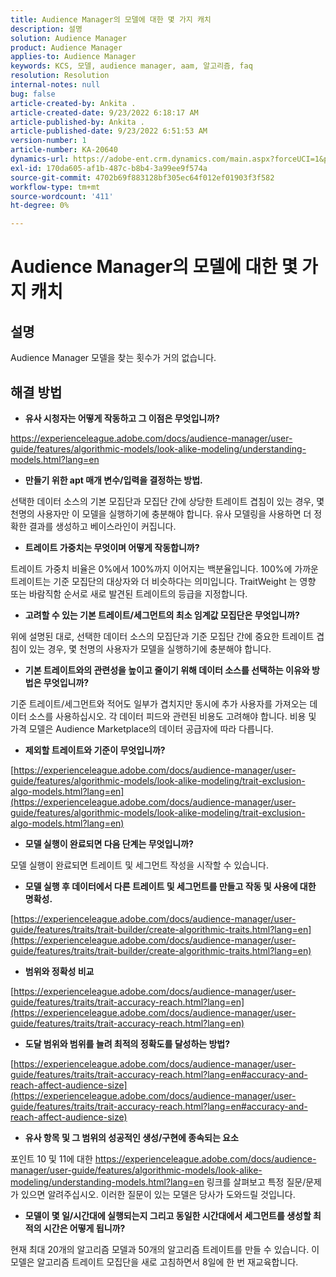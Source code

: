 ```yaml
---
title: Audience Manager의 모델에 대한 몇 가지 캐치
description: 설명
solution: Audience Manager
product: Audience Manager
applies-to: Audience Manager
keywords: KCS, 모델, audience manager, aam, 알고리즘, faq
resolution: Resolution
internal-notes: null
bug: false
article-created-by: Ankita .
article-created-date: 9/23/2022 6:18:17 AM
article-published-by: Ankita .
article-published-date: 9/23/2022 6:51:53 AM
version-number: 1
article-number: KA-20640
dynamics-url: https://adobe-ent.crm.dynamics.com/main.aspx?forceUCI=1&pagetype=entityrecord&etn=knowledgearticle&id=e634477b-073b-ed11-9db1-0022480868ff
exl-id: 170da605-af1b-487c-b8b4-3a99ee9f574a
source-git-commit: 4702b69f883128bf305ec64f012ef01903f3f582
workflow-type: tm+mt
source-wordcount: '411'
ht-degree: 0%

---
```


# Audience Manager의 모델에 대한 몇 가지 캐치

## 설명

Audience Manager 모델을 찾는 횟수가 거의 없습니다.

## 해결 방법


- <b>유사 시청자는 어떻게 작동하고 그 이점은 무엇입니까?</b>


https://experienceleague.adobe.com/docs/audience-manager/user-guide/features/algorithmic-models/look-alike-modeling/understanding-models.html?lang=en

- <b>만들기 위한 apt 매개 변수/입력을 결정하는 방법.</b>


선택한 데이터 소스의 기본 모집단과 모집단 간에 상당한 트레이트 겹침이 있는 경우, 몇 천명의 사용자만 이 모델을 실행하기에 충분해야 합니다. 유사 모델링을 사용하면 더 정확한 결과를 생성하고 베이스라인이 커집니다.

- <b>트레이트 가중치는 무엇이며 어떻게 작동합니까?</b>


트레이트 가중치 비율은 0%에서 100%까지 이어지는 백분율입니다. 100%에 가까운 트레이트는 기준 모집단의 대상자와 더 비슷하다는 의미입니다. TraitWeight 는 영향 또는 바람직함 순서로 새로 발견된 트레이트의 등급을 지정합니다.

- <b>고려할 수 있는 기본 트레이트/세그먼트의 최소 임계값 모집단은 무엇입니까?</b>


위에 설명된 대로, 선택한 데이터 소스의 모집단과 기준 모집단 간에 중요한 트레이트 겹침이 있는 경우, 몇 천명의 사용자가 모델을 실행하기에 충분해야 합니다.

- <b>기본 트레이트와의 관련성을 높이고 줄이기 위해 데이터 소스를 선택하는 이유와 방법은 무엇입니까?</b>


기준 트레이트/세그먼트와 적어도 일부가 겹치지만 동시에 추가 사용자를 가져오는 데이터 소스를 사용하십시오. 각 데이터 피드와 관련된 비용도 고려해야 합니다. 비용 및 가격 모델은 Audience Marketplace의 데이터 공급자에 따라 다릅니다.

- <b>제외할 트레이트와 기준이 무엇입니까?</b>


[https://experienceleague.adobe.com/docs/audience-manager/user-guide/features/algorithmic-models/look-alike-modeling/trait-exclusion-algo-models.html?lang=en](https://experienceleague.adobe.com/docs/audience-manager/user-guide/features/algorithmic-models/look-alike-modeling/trait-exclusion-algo-models.html?lang=en)

- <b>모델 실행이 완료되면 다음 단계는 무엇입니까?</b>


모델 실행이 완료되면 트레이트 및 세그먼트 작성을 시작할 수 있습니다.

- <b>모델 실행 후 데이터에서 다른 트레이트 및 세그먼트를 만들고 작동 및 사용에 대한 명확성.</b>


[https://experienceleague.adobe.com/docs/audience-manager/user-guide/features/traits/trait-builder/create-algorithmic-traits.html?lang=en](https://experienceleague.adobe.com/docs/audience-manager/user-guide/features/traits/trait-builder/create-algorithmic-traits.html?lang=en)

- <b>범위와 정확성 비교</b>


[https://experienceleague.adobe.com/docs/audience-manager/user-guide/features/traits/trait-accuracy-reach.html?lang=en](https://experienceleague.adobe.com/docs/audience-manager/user-guide/features/traits/trait-accuracy-reach.html?lang=en)

- <b>도달 범위와 범위를 늘려 최적의 정확도를 달성하는 방법?</b>


[https://experienceleague.adobe.com/docs/audience-manager/user-guide/features/traits/trait-accuracy-reach.html?lang=en#accuracy-and-reach-affect-audience-size](https://experienceleague.adobe.com/docs/audience-manager/user-guide/features/traits/trait-accuracy-reach.html?lang=en#accuracy-and-reach-affect-audience-size)

- <b>유사 항목 및 그 범위의 성공적인 생성/구현에 종속되는 요소</b>


포인트 10 및 11에 대한 https://experienceleague.adobe.com/docs/audience-manager/user-guide/features/algorithmic-models/look-alike-modeling/understanding-models.html?lang=en 링크를 살펴보고 특정 질문/문제가 있으면 알려주십시오. 이러한 질문이 있는 모델은 당사가 도와드릴 것입니다.

- <b>모델이 몇 일/시간대에 실행되는지 그리고 동일한 시간대에서 세그먼트를 생성할 최적의 시간은 어떻게 됩니까?</b>


현재 최대 20개의 알고리즘 모델과 50개의 알고리즘 트레이트를 만들 수 있습니다. 이 모델은 알고리즘 트레이트 모집단을 새로 고침하면서 8일에 한 번 재교육합니다.
